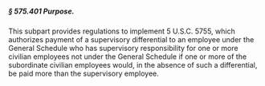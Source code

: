 ##### § 575.401 Purpose. #####

This subpart provides regulations to implement 5 U.S.C. 5755, which authorizes payment of a supervisory differential to an employee under the General Schedule who has supervisory responsibility for one or more civilian employees not under the General Schedule if one or more of the subordinate civilian employees would, in the absence of such a differential, be paid more than the supervisory employee.
